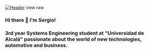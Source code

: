 [![Header](https://raw.githubusercontent.com/MartinHeinz/<OWNER>/<OWNER>/readme_header.png "Header")](https://some-url.dev/)
view raw
### Hi there 👋 I'm Sergio!
### 3rd year Systems Engineering student at "Universidad de Alcalá" passionate about the world of new technologies, automotive and business. 



<!--
**sennayrton/sennayrton** is a ✨ _special_ ✨ repository because its `README.md` (this file) appears on your GitHub profile.

3rd year Systems Engineering student passionate about the world of new technologies, automotive and business. 

Here are some ideas to get you started:

- 🔭 I’m currently working on ...
- 🌱 I’m currently learning ...
- 👯 I’m looking to collaborate on ...
- 📫 How to reach me: ...
- 😄 Pronouns: ...
- ⚡ Fun fact: ...
-->

